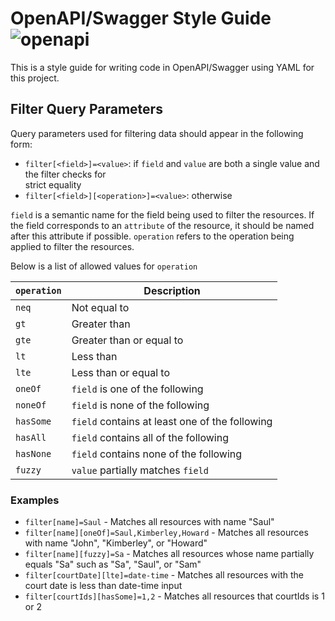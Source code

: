 # OpenAPI/Swagger Style Guide ![openapi](https://img.shields.io/badge/openapi-3.0-green.svg)

This is a style guide for writing code in OpenAPI/Swagger using YAML for this project.

## Filter Query Parameters

Query parameters used for filtering data should appear in the following form:
* `filter[<field>]=<value>`: if `field` and `value` are both a single value and the filter checks for \
  strict equality
* `filter[<field>][<operation>]=<value>`: otherwise

`field` is a semantic name for the field being used to filter the resources. If the field
corresponds to an `attribute` of the resource, it should be named after this attribute if possible.
`operation` refers to the operation being applied to filter the resources.

Below is a list of allowed values for `operation`

| `operation` | Description                                    |
| ----------- | ---------------------------------------------- |
| `neq`       | Not equal to                                   |
| `gt`        | Greater than                                   |
| `gte`       | Greater than or equal to                       |
| `lt`        | Less than                                      |
| `lte`       | Less than or equal to                          |
| `oneOf`     | `field` is one of the following                |
| `noneOf`    | `field` is none of the following               |
| `hasSome`   | `field` contains at least one of the following |
| `hasAll`    | `field` contains all of the following          |
| `hasNone`   | `field` contains none of the following         |
| `fuzzy`     | `value` partially matches `field`              |

### Examples

* `filter[name]=Saul` - Matches all resources with name "Saul"
* `filter[name][oneOf]=Saul,Kimberley,Howard` - Matches all resources with name "John", "Kimberley", or "Howard"
* `filter[name][fuzzy]=Sa` - Matches all resources whose name partially equals "Sa" such as "Sa",
  "Saul", or "Sam"
* `filter[courtDate][lte]=date-time` - Matches all resources with the court date is less than date-time input
* `filter[courtIds][hasSome]=1,2` - Matches all resources that courtIds is 1 or 2
